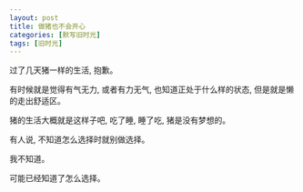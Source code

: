 ```yaml
---
layout: post
title: 做猪也不会开心
categories: [默写旧时光]
tags: [旧时光]
---
```


过了几天猪一样的生活, 抱歉。  

有时候就是觉得有气无力, 或者有力无气, 也知道正处于什么样的状态, 但是就是懒的走出舒适区。 

猪的生活大概就是这样子吧, 吃了睡, 睡了吃, 猪是没有梦想的。  

有人说, 不知道怎么选择时就别做选择。  

我不知道。  

可能已经知道了怎么选择。
